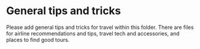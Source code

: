 # General tips and tricks

Please add general tips and tricks for travel within this folder. There are files for airline recommendations and tips, travel tech and accessories, and places to find good tours.
